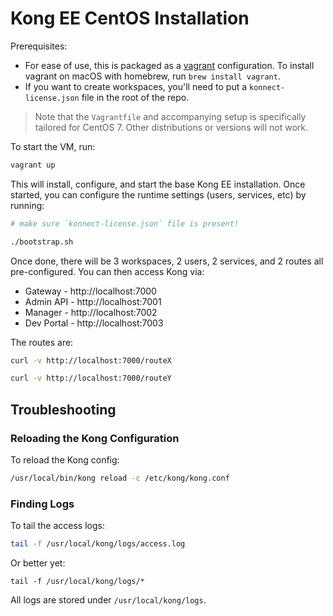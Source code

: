 # Kong EE CentOS Installation

Prerequisites:

- For ease of use, this is packaged as a [vagrant](https://www.vagrantup.com/) configuration. To install vagrant on macOS with homebrew, run `brew install vagrant`.
- If you want to create workspaces, you'll need to put a `konnect-license.json` file in the root of the repo.

> Note that the `Vagrantfile` and accompanying setup is specifically tailored for CentOS 7. Other distributions or versions will not work.

To start the VM, run:

```sh
vagrant up
```

This will install, configure, and start the base Kong EE installation. Once started, you can configure the runtime settings (users, services, etc) by running:

```sh
# make sure `konnect-license.json` file is present!

./bootstrap.sh
```

Once done, there will be 3 workspaces, 2 users, 2 services, and 2 routes all pre-configured. You can then access Kong via:

- Gateway - http://localhost:7000
- Admin API - http://localhost:7001
- Manager - http://localhost:7002
- Dev Portal - http://localhost:7003

The routes are:

```sh
curl -v http://localhost:7000/routeX

curl -v http://localhost:7000/routeY
```

## Troubleshooting

### Reloading the Kong Configuration

To reload the Kong config:

```sh
/usr/local/bin/kong reload -c /etc/kong/kong.conf
```

### Finding Logs

To tail the access logs:

```sh
tail -f /usr/local/kong/logs/access.log
```

Or better yet:

```
tail -f /usr/local/kong/logs/*
```

All logs are stored under `/usr/local/kong/logs`.
